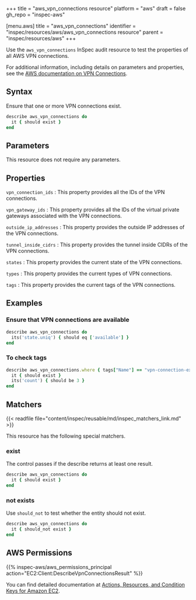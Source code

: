 +++
title = "aws_vpn_connections resource"
platform = "aws"
draft = false
gh_repo = "inspec-aws"

[menu.aws]
title = "aws_vpn_connections"
identifier = "inspec/resources/aws/aws_vpn_connections resource"
parent = "inspec/resources/aws"
+++

Use the `aws_vpn_connections` InSpec audit resource to test the properties of all AWS VPN connections.

For additional information, including details on parameters and properties, see the [AWS documentation on VPN Connections](https://docs.aws.amazon.com/vpc/latest/userguide/vpn-connections.html).

## Syntax

Ensure that one or more VPN connections exist.

```ruby
describe aws_vpn_connections do
  it { should exist }
end
```

## Parameters

This resource does not require any parameters.

## Properties

`vpn_connection_ids`
: This property provides all the IDs of the VPN connections.

`vpn_gateway_ids`
: This property provides all the IDs of the virtual private gateways associated with the VPN connections.

`outside_ip_addresses`
: This property provides the outside IP addresses of the VPN connections.

`tunnel_inside_cidrs`
: This property provides the tunnel inside CIDRs of the VPN connections.

`states`
: This property provides the current state of the VPN connections.

`types`
: This property provides the current types of VPN connections.

`tags`
: This property provides the current tags of the VPN connections.

## Examples

### Ensure that VPN connections are available

```ruby
describe aws_vpn_connections do
  its('state.uniq') { should eq ['available'] }
end
```

### To check tags

```ruby
describe aws_vpn_connections.where { tags["Name"] == "vpn-connection-example-123" } do
  it { should exist }
  its('count') { should be 3 }
end
```

## Matchers

{{< readfile file="content/inspec/reusable/md/inspec_matchers_link.md" >}}

This resource has the following special matchers.

### exist

The control passes if the describe returns at least one result.

```ruby
describe aws_vpn_connections do
  it { should exist }
end
```

### not exists

Use `should_not` to test whether the entity should not exist.

```ruby
describe aws_vpn_connections do
  it { should_not exist }
end
```

## AWS Permissions

{{% inspec-aws/aws_permissions_principal action="EC2:Client:DescribeVpnConnectionsResult" %}}

You can find detailed documentation at [Actions, Resources, and Condition Keys for Amazon EC2](https://docs.aws.amazon.com/IAM/latest/UserGuide/list_amazonec2.html).
